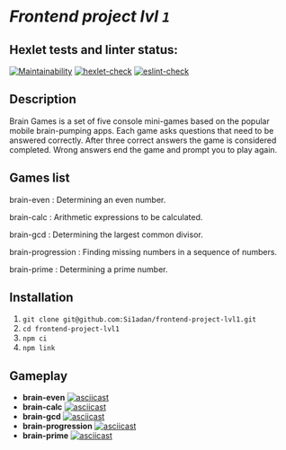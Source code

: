 # ***Frontend project lvl `1`***
## Hexlet tests and linter status:
[![Maintainability](https://api.codeclimate.com/v1/badges/069fdf5a6d46315e557b/maintainability)](https://codeclimate.com/github/Si1adan/frontend-project-lvl1/maintainability)
[![hexlet-check](https://github.com/Si1adan/frontend-project-lvl1/actions/workflows/hexlet-check.yml/badge.svg?branch=main)](https://github.com/Si1adan/frontend-project-lvl1/actions/workflows/hexlet-check.yml)
[![eslint-check](https://github.com/Si1adan/frontend-project-lvl1/actions/workflows/eslint-check.yml/badge.svg?branch=main)](https://github.com/Si1adan/frontend-project-lvl1/actions/workflows/eslint-check.yml)
## Description
Brain Games is a set of five console mini-games based on the popular mobile brain-pumping apps. Each game asks questions that need to be answered correctly. After three correct answers the game is considered completed. Wrong answers end the game and prompt you to play again.
## Games list
brain-even 
: Determining an even number.

brain-calc
: Arithmetic expressions to be calculated.

brain-gcd
: Determining the largest common divisor.

brain-progression
: Finding missing numbers in a sequence of numbers.

brain-prime
: Determining a prime number.
## Installation
1. `git clone git@github.com:Si1adan/frontend-project-lvl1.git`
2. `cd frontend-project-lvl1`
3. `npm ci`
4. `npm link`
## Gameplay
-  **brain-even**
[![asciicast](https://asciinema.org/a/JAE8trDQvUmKvh9MF8Ik5qnwx.svg)](https://asciinema.org/a/JAE8trDQvUmKvh9MF8Ik5qnwx)
- **brain-calc**
[![asciicast](https://asciinema.org/a/Lmp6hQZPpKZU8y575lRCdiaoz.svg)](https://asciinema.org/a/Lmp6hQZPpKZU8y575lRCdiaoz)
- **brain-gcd**
[![asciicast](https://asciinema.org/a/DOUmIsnkAKnzhq6bTWQbATG1t.svg)](https://asciinema.org/a/DOUmIsnkAKnzhq6bTWQbATG1t)
- **brain-progression**
[![asciicast](https://asciinema.org/a/8mialTY2fy8gkRNsDRGkXsFkN.svg)](https://asciinema.org/a/8mialTY2fy8gkRNsDRGkXsFkN)
- **brain-prime**
[![asciicast](https://asciinema.org/a/jK0tUqywHtgwi5Mngz4hgCKKQ.svg)](https://asciinema.org/a/jK0tUqywHtgwi5Mngz4hgCKKQ)

